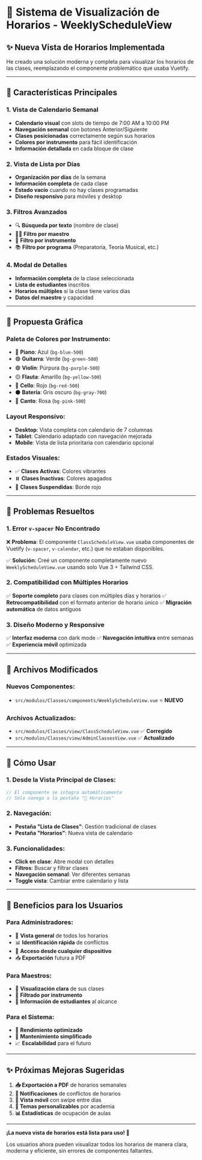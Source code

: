 # 📅 Sistema de Visualización de Horarios - WeeklyScheduleView

## ✨ **Nueva Vista de Horarios Implementada**

He creado una solución moderna y completa para visualizar los horarios de las clases, reemplazando el componente problemático que usaba Vuetify.

---

## 🎯 **Características Principales**

### **1. Vista de Calendario Semanal**
- **Calendario visual** con slots de tiempo de 7:00 AM a 10:00 PM
- **Navegación semanal** con botones Anterior/Siguiente
- **Clases posicionadas** correctamente según sus horarios
- **Colores por instrumento** para fácil identificación
- **Información detallada** en cada bloque de clase

### **2. Vista de Lista por Días**
- **Organización por días** de la semana
- **Información completa** de cada clase
- **Estado vacío** cuando no hay clases programadas
- **Diseño responsivo** para móviles y desktop

### **3. Filtros Avanzados**
- 🔍 **Búsqueda por texto** (nombre de clase)
- 👨‍🏫 **Filtro por maestro**
- 🎵 **Filtro por instrumento**
- 📚 **Filtro por programa** (Preparatoria, Teoría Musical, etc.)

### **4. Modal de Detalles**
- **Información completa** de la clase seleccionada
- **Lista de estudiantes** inscritos
- **Horarios múltiples** si la clase tiene varios días
- **Datos del maestro** y capacidad

---

## 🎨 **Propuesta Gráfica**

### **Paleta de Colores por Instrumento:**
- 🔵 **Piano**: Azul (`bg-blue-500`)
- 🟢 **Guitarra**: Verde (`bg-green-500`)
- 🟣 **Violín**: Púrpura (`bg-purple-500`)
- 🟡 **Flauta**: Amarillo (`bg-yellow-500`)
- 🔴 **Cello**: Rojo (`bg-red-500`)
- ⚫ **Batería**: Gris oscuro (`bg-gray-700`)
- 🌸 **Canto**: Rosa (`bg-pink-500`)

### **Layout Responsivo:**
- **Desktop**: Vista completa con calendario de 7 columnas
- **Tablet**: Calendario adaptado con navegación mejorada
- **Mobile**: Vista de lista prioritaria con calendario opcional

### **Estados Visuales:**
- ✅ **Clases Activas**: Colores vibrantes
- ⏸️ **Clases Inactivas**: Colores apagados
- 🚫 **Clases Suspendidas**: Borde rojo

---

## 🔧 **Problemas Resueltos**

### **1. Error `v-spacer` No Encontrado**
❌ **Problema**: El componente `ClassScheduleView.vue` usaba componentes de Vuetify (`v-spacer`, `v-calendar`, etc.) que no estaban disponibles.

✅ **Solución**: Creé un componente completamente nuevo `WeeklyScheduleView.vue` usando solo Vue 3 + Tailwind CSS.

### **2. Compatibilidad con Múltiples Horarios**
✅ **Soporte completo** para clases con múltiples días y horarios
✅ **Retrocompatibilidad** con el formato anterior de horario único
✅ **Migración automática** de datos antiguos

### **3. Diseño Moderno y Responsive**
✅ **Interfaz moderna** con dark mode
✅ **Navegación intuitiva** entre semanas
✅ **Experiencia móvil** optimizada

---

## 📁 **Archivos Modificados**

### **Nuevos Componentes:**
- `src/modulos/Classes/components/WeeklyScheduleView.vue` ⭐ **NUEVO**

### **Archivos Actualizados:**
- `src/modulos/Classes/view/ClassScheduleView.vue` ✅ **Corregido**
- `src/modulos/Classes/view/AdminClassesView.vue` ✅ **Actualizado**

---

## 🚀 **Cómo Usar**

### **1. Desde la Vista Principal de Clases:**
```javascript
// El componente se integra automáticamente
// Solo navega a la pestaña "📅 Horarios"
```

### **2. Navegación:**
- **Pestaña "Lista de Clases"**: Gestión tradicional de clases
- **Pestaña "Horarios"**: Nueva vista de calendario

### **3. Funcionalidades:**
- **Click en clase**: Abre modal con detalles
- **Filtros**: Buscar y filtrar clases
- **Navegación semanal**: Ver diferentes semanas
- **Toggle vista**: Cambiar entre calendario y lista

---

## 🎯 **Beneficios para los Usuarios**

### **Para Administradores:**
- 👀 **Vista general** de todos los horarios
- 📊 **Identificación rápida** de conflictos
- 📱 **Acceso desde cualquier dispositivo**
- 📥 **Exportación** futura a PDF

### **Para Maestros:**
- 📅 **Visualización clara** de sus clases
- 🎵 **Filtrado por instrumento**
- 👥 **Información de estudiantes** al alcance

### **Para el Sistema:**
- 🚀 **Rendimiento optimizado**
- 🔧 **Mantenimiento simplificado**
- 📈 **Escalabilidad** para el futuro

---

## ✨ **Próximas Mejoras Sugeridas**

1. **📥 Exportación a PDF** de horarios semanales
2. **🔔 Notificaciones** de conflictos de horarios
3. **📱 Vista móvil** con swipe entre días
4. **🎨 Temas personalizables** por academia
5. **📊 Estadísticas** de ocupación de aulas

---

**¡La nueva vista de horarios está lista para uso! 🎉**

Los usuarios ahora pueden visualizar todos los horarios de manera clara, moderna y eficiente, sin errores de componentes faltantes.
